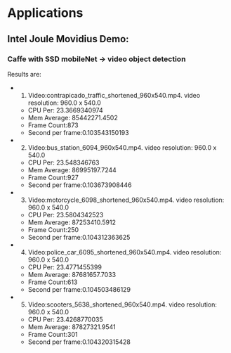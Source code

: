 # Applications

## Intel Joule Movidius Demo:

### Caffe with SSD mobileNet -> video object detection
Results are:
- 1. Video:contrapicado_traffic_shortened_960x540.mp4. video resolution: 960.0 x 540.0
  - CPU Per: 23.3669340974
  - Mem Average: 85442271.4502
  - Frame Count:873
  - Second per frame:0.103543150193
- 2. Video:bus_station_6094_960x540.mp4. video resolution: 960.0 x 540.0
  - CPU Per: 23.548346763
  - Mem Average: 86995197.7244
  - Frame Count:927 
  - Second per frame:0.103673908446
- 3. Video:motorcycle_6098_shortened_960x540.mp4. video resolution: 960.0 x 540.0
  - CPU Per: 23.5804342523
  - Mem Average: 87253410.5912
  - Frame Count:250
  - Second per frame:0.104312363625
- 4. Video:police_car_6095_shortened_960x540.mp4. video resolution: 960.0 x 540.0
  - CPU Per: 23.4771455399
  - Mem Average: 87681657.7033
  - Frame Count:613
  - Second per frame:0.104503486129
- 5. Video:scooters_5638_shortened_960x540.mp4. video resolution: 960.0 x 540.0
  - CPU Per: 23.4268770035
  - Mem Average: 87827321.9541
  - Frame Count:301
  - Second per frame:0.104320315428


